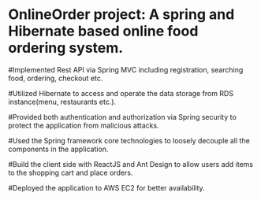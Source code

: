 # OnlineOrder project: A spring and Hibernate based online food ordering system.

#Implemented Rest API via Spring MVC including registration, searching food, ordering, checkout etc.

#Utilized Hibernate to access and operate the data storage from RDS instance(menu, restaurants etc.).

#Provided both authentication and authorization via Spring security to protect the application from malicious attacks.

#Used the Spring framework core technologies to loosely decouple all the components in the application.

#Build the client side with ReactJS and Ant Design to allow users add items to the shopping cart and place orders.	

#Deployed the application to AWS EC2 for better availability.

